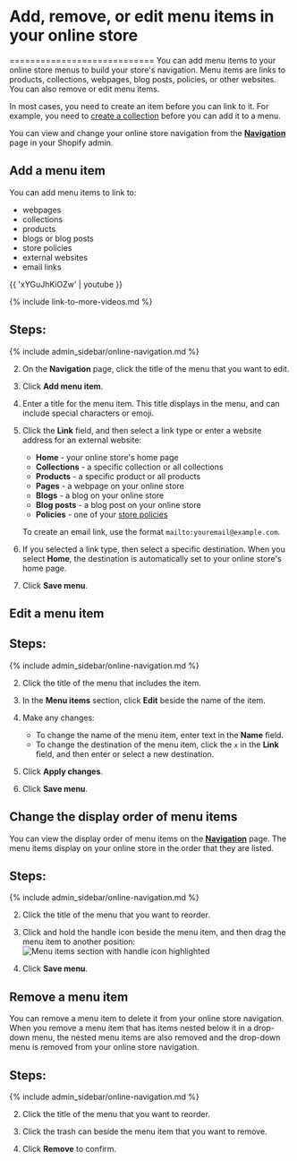 # Add, remove, or edit menu items in your online store
============================
You can add menu items to your online store menus to build your store's navigation. Menu items are links to products, collections, webpages, blog posts, policies, or other websites. You can also remove or edit menu items.

In most cases, you need to create an item before you can link to it. For example, you need to [create a collection](manual/products/collections) before you can add it to a menu.

You can view and change your online store navigation from the [**Navigation**](/www.shopify.com/admin/menus) page in your Shopify admin.

## Add a menu item

You can add menu items to link to:

* webpages
* collections
* products
* blogs or blog posts
* store policies
* external websites
* email links

{{ 'xYGuJhKiOZw' | youtube }}

{% include link-to-more-videos.md %}

## Steps:

{% include admin_sidebar/online-navigation.md %}

2. On the **Navigation** page, click the title of the menu that you want to edit.

3. Click **Add menu item**.

3. Enter a title for the menu item. This title displays in the menu, and can include special characters or emoji.

4. Click the **Link** field, and then select a link type or enter a website address for an external website:
    * **Home** - your online store's home page
    * **Collections** - a specific collection or all collections
    * **Products** - a specific product or all products
    * **Pages** - a webpage on your online store
    * **Blogs** - a blog on your online store
    * **Blog posts** - a blog post on your online store
    * **Policies** - one of your [store policies](/manual/sell-online/checkout-settings/refund-privacy-tos)

    To create an email link, use the format `mailto:youremail@example.com`.

5. If you selected a link type, then select a specific destination. When you select **Home**, the destination is automatically set to your online store's home page.

6. Click **Save menu**.

## Edit a menu item

## Steps:

{% include admin_sidebar/online-navigation.md %}

2. Click the title of the menu that includes the item.

3. In the **Menu items** section, click **Edit** beside the name of the item.

4. Make any changes:
    * To change the name of the menu item, enter text in the **Name** field.
    * To change the destination of the menu item, click the `x` in the **Link** field, and then enter or select a new destination.

5. Click **Apply changes**.

6. Click **Save menu**.

## Change the display order of menu items

You can view the display order of menu items on the [**Navigation**](/www.shopify.com/admin/menus) page. The menu items display on your online store in the order that they are listed.

## Steps:

{% include admin_sidebar/online-navigation.md %}

2. Click the title of the menu that you want to reorder.

3. Click and hold the handle icon beside the menu item, and then drag the menu item to another position:
   ![Menu items section with handle icon highlighted](/manual/links/handle-icon.png)

4. Click **Save menu**.

## Remove a menu item

You can remove a menu item to delete it from your online store navigation.  When you remove a menu item that has items nested below it in a drop-down menu, the nested menu items are also removed and the drop-down menu is removed from your online store navigation.

## Steps:

{% include admin_sidebar/online-navigation.md %}

2. Click the title of the menu that you want to reorder.

3. Click the trash can beside the menu item that you want to remove.

4. Click **Remove** to confirm.

